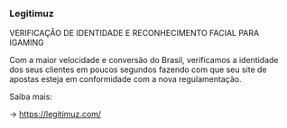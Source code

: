 ### Legitimuz

VERIFICAÇÃO DE IDENTIDADE E RECONHECIMENTO FACIAL PARA IGAMING

Com a maior velocidade e conversão do Brasil, verificamos a identidade dos seus clientes em poucos segundos fazendo com que seu site de apostas esteja em conformidade com a nova regulamentação.

Saiba mais:

-> https://legitimuz.com/
